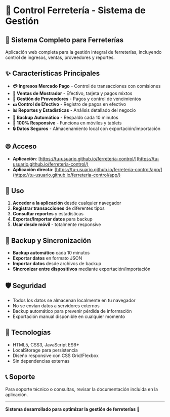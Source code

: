 # 🔧 Control Ferretería - Sistema de Gestión

## 🚀 Sistema Completo para Ferreterías

Aplicación web completa para la gestión integral de ferreterías, incluyendo control de ingresos, ventas, proveedores y reportes.

## ✨ Características Principales

- **💳 Ingresos Mercado Pago** - Control de transacciones con comisiones
- **🛒 Ventas de Mostrador** - Efectivo, tarjeta y pagos mixtos
- **🏪 Gestión de Proveedores** - Pagos y control de vencimientos
- **💵 Control de Efectivo** - Registro de pagos en efectivo
- **📊 Reportes y Estadísticas** - Análisis detallado del negocio
- **💾 Backup Automático** - Respaldo cada 10 minutos
- **📱 100% Responsive** - Funciona en móviles y tablets
- **🔒 Datos Seguros** - Almacenamiento local con exportación/importación

## 🌐 Acceso

- **Aplicación**: [https://tu-usuario.github.io/ferreteria-control/](https://tu-usuario.github.io/ferreteria-control/)
- **Aplicación directa**: [https://tu-usuario.github.io/ferreteria-control/app/](https://tu-usuario.github.io/ferreteria-control/app/)

## 📱 Uso

1. **Acceder a la aplicación** desde cualquier navegador
2. **Registrar transacciones** de diferentes tipos
3. **Consultar reportes** y estadísticas
4. **Exportar/Importar datos** para backup
5. **Usar desde móvil** - totalmente responsive

## 💾 Backup y Sincronización

- **Backup automático** cada 10 minutos
- **Exportar datos** en formato JSON
- **Importar datos** desde archivos de backup
- **Sincronizar entre dispositivos** mediante exportación/importación

## 🛡️ Seguridad

- Todos los datos se almacenan localmente en tu navegador
- No se envían datos a servidores externos
- Backup automático para prevenir pérdida de información
- Exportación manual disponible en cualquier momento

## 🔧 Tecnologías

- HTML5, CSS3, JavaScript ES6+
- LocalStorage para persistencia
- Diseño responsive con CSS Grid/Flexbox
- Sin dependencias externas

## 📞 Soporte

Para soporte técnico o consultas, revisar la documentación incluida en la aplicación.

---

**Sistema desarrollado para optimizar la gestión de ferreterías** 🚀